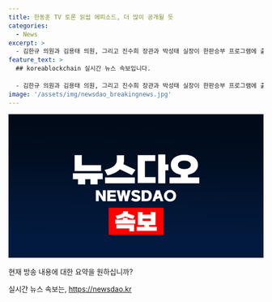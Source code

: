 ```yaml
---
title: 한동훈 TV 토론 읽씹 에피소드, 더 많이 공개될 듯
categories:
  - News
excerpt: >
  - 김한규 의원과 김용태 의원, 그리고 진수희 장관과 박성태 실장이 한판승부 프로그램에 출연했다. 이들은 한동훈에 대한 김건희 여사와의 문자 읽씹 논란에 대해 논의했다. 김한규 의원은 한동훈이 읽씹했다는 주장이 실제로 맞는지 의심을 제기했고, 박성태 실장은 여사와의 문자 공개로 논란이 커지면서 영부인 비호감도가 높다는 의견을 나타냈다. 토론은 이러한 논란이 전당대회를 계속해서 뒤흔들 수 있다는 우려와 함께 마무리되었다.
feature_text: >
  ## koreablockchain 실시간 뉴스 속보입니다.

  - 김한규 의원과 김용태 의원, 그리고 진수희 장관과 박성태 실장이 한판승부 프로그램에 출연했다. 이들은 한동훈에 대한 김건희 여사와의 문자 읽씹 논란에 대해 논의했다. 김한규 의원은 한동훈이 읽씹했다는 주장이 실제로 맞는지 의심을 제기했고, 박성태 실장은 여사와의 문자 공개로 논란이 커지면서 영부인 비호감도가 높다는 의견을 나타냈다. 토론은 이러한 논란이 전당대회를 계속해서 뒤흔들 수 있다는 우려와 함께 마무리되었다.
image: '/assets/img/newsdao_breakingnews.jpg'
---
```


<p><img src="/assets/img/newsdao_breakingnews.jpg" alt="koreablockchain 속보" /></p>

<p>현재 방송 내용에 대한 요약을 원하십니까?</p>
실시간 뉴스 속보는, <a href="https://newsdao.kr" rel="dofollow">https://newsdao.kr</a>


